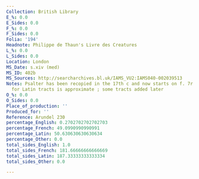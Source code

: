 ```yaml
---
Collection: British Library
E_%: 0.0
E_Sides: 0.0
F_%: 0.0
F_Sides: 0.0
Folia: '194'
Headnote: Philippe de Thaun's Livre des Creatures
L_%: 0.0
L_Sides: 0.0
Location: London
MS_Date: s.xiv (med)
MS_ID: 402b
MS_Sources: http://searcharchives.bl.uk/IAMS_VU2:IAMS040-002039513
Notes: Psalter has been recopied in the 17th c and now starts on f. 7r ; foliation
  for Latin tracts is approximate ; some tracts added later
O_%: 0.0
O_Sides: 0.0
Place_of_production: ''
Produced_for: ''
Reference: Arundel 230
percentage_English: 0.2702702702702703
percentage_French: 49.0990990990991
percentage_Latin: 50.630630630630634
percentage_Other: 0.0
total_sides_English: 1.0
total_sides_French: 181.66666666666669
total_sides_Latin: 187.33333333333334
total_sides_Other: 0.0

---
```


